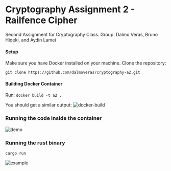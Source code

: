 # Cryptography Assignment 2 - Railfence Cipher
Second Assignment for Cryptography Class.
Group: Dalmo Veras, Bruno Hideki, and Aydin Lamei

#### Setup
Make sure you have Docker installed on your machine.
Clone the repository:

```git clone https://github.com/dalmoveras/cryptography-a2.git```

#### Building Docker Container
Run: `docker build -t a2 .`

You should get a similar output:
![docker-build](https://github.com/dalmoveras/railfence/assets/125914597/788c76af-8897-49f1-b202-4b65e41b624c)

### Running the code inside the container

![demo](https://github.com/dalmoveras/cryptography-a2/assets/125914597/7dfb2864-0bf2-4927-8c3d-04ac71eeed4d)

### Running the rust binary
```
cargo run
```
![example](https://github.com/dalmoveras/cryptography-a2/assets/125914597/8525be4d-0b5a-4945-92dd-a4ff0093f296)
